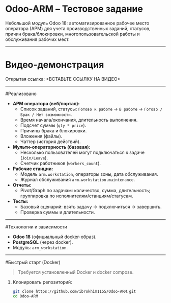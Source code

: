 # Odoo-ARM – Тестовое задание

Небольшой модуль Odoo 18: автоматизированное рабочее место оператора (АРМ) для учета производственных заданий, статусов, причин брака/блокировки, многопользовательской работы и обслуживания рабочих мест.

---
# Видео-демонстрация
Открытая ссылка: <ВСТАВЬТЕ ССЫЛКУ НА ВИДЕО>

---

#Реализовано

- **АРМ оператора (веб/портал):**
  - Список заданий, статусы: `Готово к работе` → `В работе` → `Готово / Брак / Нет возможности`.
  - Время начала/окончания, длительность выполнения.
  - Подсчет суммы (`qty * price`).
  - Причины брака и блокировки.
  - Вложения (файлы).
  - Чаттер (история действий).
- **Мульти-операторность (базовая):**
  - Несколько пользователей могут подключаться к задаче (`Join/Leave`).
  - Счетчик работников (`workers_count`).
- **Рабочие станции:**
  - Модель `arm.workstation`, операторы зоны, дата обслуживания.
  - Журнал обслуживания `arm.workstation.maintenance`.
- **Отчеты:**
  - Pivot/Graph по задачам: количество, сумма, длительность; группировка по исполнителям/станциям/статусам.
- **Тесты:**
  - Базовый сценарий: взять задачу → подключиться → завершить.
  - Проверка суммы и длительности.

---

#Технологии и зависимости

- **Odoo 18** (официальный docker-образ).
- **PostgreSQL** (через docker).
- Модуль: `arm_workstation`.

---

#Быстрый старт (Docker)

> Требуется установленный Docker и docker compose.

1. Клонировать репозиторий:
   ```bash
   git clone https://github.com/ibrokhim1155/Odoo-ARM.git
   cd Odoo-ARM
